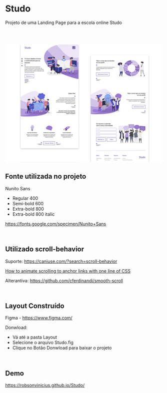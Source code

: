 ﻿# Studo

Projeto de uma Landing Page para a escola online Studo

<br><br>

![Preview Desktop Studo](Layout/thumbnail.png)


## Fonte utilizada no projeto
Nunito Sans 
+ Regular 400
+ Semi-bold 600
+ Extra-bold 800
+ Extra-bold 800 italic

https://fonts.google.com/specimen/Nunito+Sans

<br>

## Utilizado scroll-behavior

Suporte: https://caniuse.com/?search=scroll-behavior

[How to animate scrolling to anchor links with one line of CSS](https://gomakethings.com/how-to-animate-scrolling-to-anchor-links-with-one-line-of-css/)

Alterantiva: https://github.com/cferdinandi/smooth-scroll

<br>

## Layout Construído 
Figma - https://www.figma.com/<br>

Donwload: <br>
+ Vá até a pasta Layout 
+ Selecione o arquivo Studo.fig
+ Clique no Botão Donwload para baixar o projeto

<br>

## Demo 
https://robsonvinicius.github.io/Studo/
